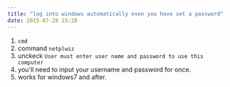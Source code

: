 ```yaml
---
title: "log into windows automatically even you have set a password"
date: 2015-07-28 15:28
---
```


1. `cmd`
2. command `netplwiz`
3. unckeck `User must enter user name and password to use this computer`
4. you'll need to input your username and password for once.
5. works for windows7 and after.
